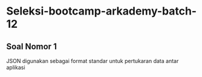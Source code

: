 # Seleksi-bootcamp-arkademy-batch-12
## Soal Nomor 1
JSON digunakan sebagai format standar untuk pertukaran data antar aplikasi
